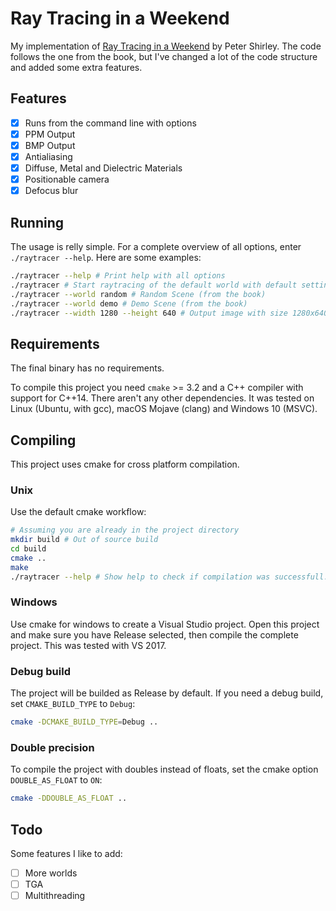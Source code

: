 # Ray Tracing in a Weekend
My implementation of [Ray Tracing in a Weekend](http://in1weekend.blogspot.com/2016/01/ray-tracing-in-one-weekend.html) by Peter Shirley.
The code follows the one from the book, but I've changed a lot of the code structure and added some extra features.

## Features

- [x] Runs from the command line with options
- [x] PPM Output
- [x] BMP Output
- [x] Antialiasing
- [x] Diffuse, Metal and Dielectric Materials
- [x] Positionable camera
- [x] Defocus blur

## Running
The usage is relly simple. For a complete overview of all options, enter `./raytracer --help`. Here are some examples:
```bash
./raytracer --help # Print help with all options
./raytracer # Start raytracing of the default world with default settings
./raytracer --world random # Random Scene (from the book)
./raytracer --world demo # Demo Scene (from the book)
./raytracer --width 1280 --height 640 # Output image with size 1280x640
```

## Requirements
The final binary has no requirements.

To compile this project you need `cmake` >= 3.2 and a C++ compiler with support for C++14. There aren't any other dependencies.
It was tested on Linux (Ubuntu, with gcc), macOS Mojave (clang) and Windows 10 (MSVC).

## Compiling
This project uses cmake for cross platform compilation.

### Unix
Use the default cmake workflow:
```bash
# Assuming you are already in the project directory
mkdir build # Out of source build
cd build
cmake ..
make
./raytracer --help # Show help to check if compilation was successfull.
```

### Windows
Use cmake for windows to create a Visual Studio project.
Open this project and make sure you have Release selected, then compile the complete project.
This was tested with VS 2017.

### Debug build
The project will be builded as Release by default. If you need a debug build, set `CMAKE_BUILD_TYPE` to `Debug`:
```bash
cmake -DCMAKE_BUILD_TYPE=Debug ..
```

### Double precision
To compile the project with doubles instead of floats, set the cmake option `DOUBLE_AS_FLOAT` to `ON`:
```bash
cmake -DDOUBLE_AS_FLOAT ..
```

## Todo
Some features I like to add:
- [ ] More worlds
- [ ] TGA
- [ ] Multithreading

